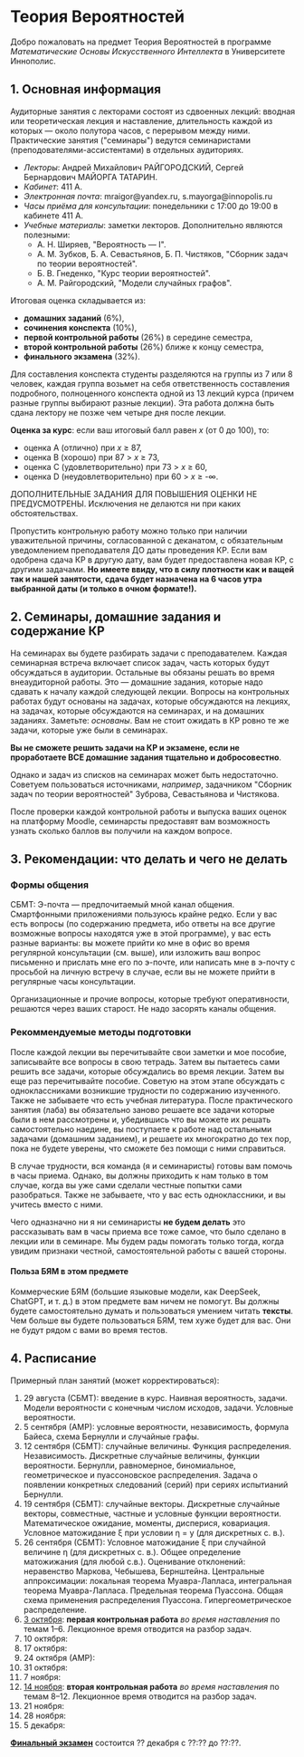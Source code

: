 # Теория Вероятностей

Добро пожаловать на предмет Теория Вероятностей в программе *Математические Основы Искусственного Интеллекта* в Университете Иннополис.

## 1. Основная информация

Аудиторные занятия с лекторами состоят из сдвоенных лекций: вводная или теоретическая лекция и наставление,
длительность каждой из которых — около полутора часов, с перерывом между ними. Практические занятия ("семинары") ведутся
семинаристами (преподователями-ассистентами) в отдельных аудиториях.

<ul>
<li> <i>Лекторы</i>: Андрей Михайлович РАЙГОРОДСКИЙ, Сергей Бернардович МАЙОРГА ТАТАРИН.</li>
<li> <i>Кабинет</i>: 411 A. </li>
<li> <i>Электронная почта</i>: mraigor@yandex.ru, s.mayorga@innopolis.ru </li>
<li> <i>Часы приёма для консультации</i>: понедельники с 17:00 до 19:00 в кабинете 411 A. </li>
<li> <i>Учебные материалы</i>: заметки лекторов. Дополнительно являются полезными:
  <ul>
    <li> А. Н. Ширяев, "Вероятность — I".</li>
    <li> А. М. Зубков, Б. А. Севастьянов, Б. П. Чистяков, "Сборник задач по теории вероятностей".</li>
    <li> Б. В. Гнеденко, "Курс теории вероятностей".</li>
    <li> А. М. Райгородский, "Модели случайных графов".</li>
  </ul>
</ul>

Итоговая оценка складывается из:
- **домашних заданий** (6%),
- **сочинения конспекта** (10%),
- **первой контрольной работы** (26%) в середине семестра,
- **второй контрольной работы** (26%) ближе к концу семестра,
- **финального экзамена** (32%).

Для составления конспекта студенты разделяются на группы из 7 или 8 человек,
каждая группа возьмет на себя ответственность составления подробного, полноценного
конспекта одной из 13 лекций курса (причем разные группы выбирают разные лекции). 
Эта работа должна быть сдана лектору не позже чем четыре дня после лекции.

**Оценка за курс**: если ваш итоговый балл равен _x_ (от 0 до 100), то:

* оценка A (отлично) при _x_ ≥ 87,
* оценка B (хорошо) при 87 > _x_ ≥ 73,
* оценка C (удовлетворительно) при 73 > _x_ ≥ 60,
* оценка D (неудовлетворительно) при 60 > _x_ ≥ -∞.

ДОПОЛНИТЕЛЬНЫЕ ЗАДАНИЯ ДЛЯ ПОВЫШЕНИЯ ОЦЕНКИ НЕ ПРЕДУСМОТРЕНЫ. Исключения не делаются ни при каких обстоятельствах.

Пропустить контрольную работу можно только при наличии уважительной причины, согласованной с деканатом,
с обязательным уведомлением преподавателя ДО даты проведения КР. Если вам одобрена сдача КР
в другую дату, вам будет предоставлена новая КР, с другими задачами.
**Но имеете ввиду, что в силу плотности как и ващей так и нашей занятости, сдача будет 
назначена на 6 часов утра выбранной даты (и только в очном формате!).**

## 2. Семинары, домашние задания и содержание КР

На семинарах вы будете разбирать задачи с преподавателем. 
Каждая семинарная встреча включает список задач, часть которых будут обсуждаться в аудитории. Остальные вы обязаны решать
во время внеаудиторной работы. Это — домашние задания, которые надо сдавать к началу каждой следующей лекции. 
Вопросы на контрольных работах будут основаны на задачах, которые обсуждаются на лекциях, на 
задачах, которые обсуждаются на семинарах, и на домашних заданиях. Заметьте: _основаны_. Вам не стоит ожидать в КР ровно те же задачи, которые уже были
в семинарах. 

**Вы не сможете решить задачи на КР и экзамене, если не проработаете ВСЕ домашние задания тщательно и добросовестно**.

Однако и задач из списков на семинарах может быть недостаточно. Советуем пользоваться
источниками, *например*, задачником "Сборник задач по теории вероятностей" Зуброва, Севастьянова и Чистякова.

После проверки каждой контрольной работы и выпуска ваших оценок
на платформу Moodle, семинарсты предоставят вам возможность yзнать сколько баллов вы получили
на каждом вопросе.

## 3. Рекомендации: что делать и чего не делать

### Формы общения 

CБМТ: Э-почта — предпочитаемый мной канал общения. Смартфонными приложениями
пользуюсь крайне редко. Если у вас есть вопросы (по содержанию предмета,
ибо ответы на все другие возможные вопросы находятся уже в этой программе),
у вас есть разные варианты: 
вы можете прийти ко мне в офис во время регулярной консультации (см. выше),
или изложить ваш вопрос письменно и прислать мне его по э-почте, или
написать мне в э-почту с просьбой на личную встречу в случае, если вы не можете
прийти в регулярные часы консультации.

Организационные и прочие вопросы, которые требуют оперативности,
решаются через ваших старост. Не надо засорять каналы общения.

### Рекоммендуемые методы подготовки

После каждой лекции вы перечитывайте свои заметки и мое пособие,
записывайте все вопросы в свою тетрадь. Затем вы пытаетесь сами
решить все задачи, которые обсуждались во время лекции. Затем 
вы еще раз перечитывайте пособие. Советую на этом этапе обсуждать
с одноклассниками возникшие трудности по содержанию изученного.
Также не забываете что есть учебная литература.
После практического занятия (лаба) вы обязательно заново решаете
все задачи которые были в нем рассмотрены и, убедившись что вы
можете их решать самостоятельно наедине, вы поступаете к
работе над остальными задачами (домашним заданием), и решаете
их многократно до тех пор, пока не будете уверены, что сможете
без помощи с ними справиться.

В случае трудности, вся команда (я и семинаристы) готовы
вам помочь в часы приема. Однако, вы должны приходить к нам
только в том случае, когда вы уже сами сделали честные
попытки сами разобраться. Также не забываете, что у вас есть
одноклассники, и вы учитесь вместо с ними.

Чего одназначно ни я ни семинаристы **не будем делать** это
рассказывать вам в часы приема все тоже самое, что было 
сделано в лекции или в семинаре. Мы будем рады помогать только тогда,
когда увидим признаки честной, самостоятельной работы с вашей стороны.

#### Польза БЯМ в этом предмете

Коммерческие БЯМ (большие языковые модели, как DeepSeek, ChatGPT, и т. д.) в этом предмете вам 
ничем не помогут. Вы должны будете самостоятельно думать и пользоваться умением читать **тексты**.
Чем больше вы будете пользоваться БЯМ, тем хуже будет для вас. Они не будут рядом с
вами во время тестов.

## 4. Расписание

Примерный план занятий (может корректироваться):

1. 29 августа (СБМТ): введение в курс. Наивная вероятность, задачи. Модели вероятности с конечным числом исходов, задачи. Условные вероятности.
2. 5 сентября (АМР): условные вероятности, независимость, формула Байеса, схема Бернулли и случайные графы.
3. 12 сентября (СБМТ): cлучайные величины. Функция распределения. Независимость. Дискретные случайные величины, функции вероятности. Бернулли, равномерное,
биномиальное, геометрическое и пуассоновское распределения. Задача о появлении конкретных следований (серий) при сериях испытианий Бернулли.
5. 19 сентября (СБМТ): случайные векторы. Дискретные случайные векторы, совместные, частные и условные функции вероятности. Математическое ожидание,
моменты, дисперися, ковариация. Условное матожидание ξ при условии η = y (для дискретных с. в.). 
6. 26 сентября (СБМТ): Условное матожидание ξ при случайной величине η (для дискретных с. в.). Общее определение матожижания (для любой с.в.).
Оценивание отклонений: неравенство Маркова, Чебышева, Бернштейна. Центральные аппроксимации: локальная теорема Муавра-Лапласа,
интегральная теорема Муавра-Лапласа. Предельная теорема Пуассона. Общая схема применения распределения Пуассона. Гипергеометрическое распределение.
7. <ins>3 октября</ins>: **первая контрольная работа** *во время наставления* по темам 1–6. Лекционное время отводится на разбор задач.
8. 10 октября: 
9. 17 октября: 
10. 24 октября (АМР): 
11. 31 октября: 
12. 7 ноября: 
13. <ins>14 ноября</ins>: **вторая контрольная работа** *во время наставления* по темам 8–12. Лекционное время отводится на разбор задач.
14. 21 ноября: 
15. 28 ноября:
16. 5 декабря:

<ins>**Финальный экзамен**</ins> состоится ?? декабря с ??:?? до ??:??.

